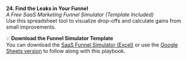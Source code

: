 **24. Find the Leaks in Your Funnel**  
_A Free SaaS Marketing Funnel Simulator (Template Included)_  
Use this spreadsheet tool to visualize drop-offs and calculate gains from small improvements.

💡 **Download the Funnel Simulator Template**  
You can download the [SaaS Funnel Simulator (Excel)](../../templates/activation/SaaS%20Funnel%20Simulator.xlsx) or use the [Google Sheets version](../../templates/retention/SaaS%20Funnel%20Simulator%20(Google%20Sheet).md) to follow along with this playbook.


